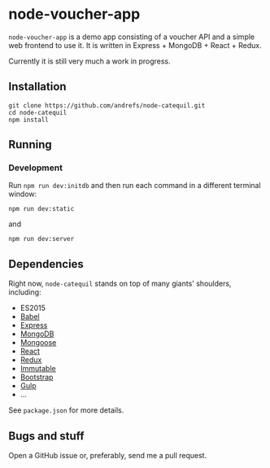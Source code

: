 # node-voucher-app

`node-voucher-app` is a  demo app consisting of a voucher API and a simple web frontend to use it. It is written in Express + MongoDB + React + Redux.

Currently it is still very much a work in progress.

## Installation

    git clone https://github.com/andrefs/node-catequil.git
    cd node-catequil
    npm install

## Running

### Development

Run `npm run dev:initdb` and then run each command in a different terminal window:

    npm run dev:static

and

    npm run dev:server

## Dependencies

Right now, `node-catequil` stands on top of many giants' shoulders,
including:

* ES2015
* [Babel](https://babeljs.io/)
* [Express](http://expressjs.com/)
* [MongoDB](https://www.mongodb.org/)
* [Mongoose](http://mongoosejs.com/)
* [React](https://facebook.github.io/react/)
* [Redux](http://redux.js.org/)
* [Immutable](https://facebook.github.io/immutable-js/)
* [Bootstrap](http://getbootstrap.com/)
* [Gulp](http://gulpjs.com/)
* ...

See `package.json` for more details.

## Bugs and stuff

Open a GitHub issue or, preferably, send me a pull request.
